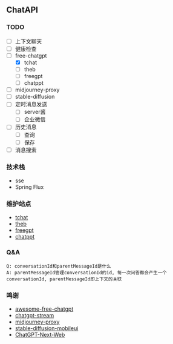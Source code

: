 ## ChatAPI

### TODO

- [ ] 上下文聊天
- [ ] 健康检查
- [ ] free-chatgpt
    - [x] tchat
    - [ ] theb
    - [ ] freegpt
    - [ ] chatppt
- [ ] midjourney-proxy
- [ ] stable-diffusion
- [ ] 定时消息发送
    - [ ] server酱
    - [ ] 企业微信
- [ ] 历史消息
    - [ ] 查询
    - [ ] 保存
- [ ] 消息搜索

### 技术栈

- sse
- Spring Flux

### 维护站点

- [tchat](http://vip.tchat.asia:666/index)
- [theb](https://chatbot.theb.ai/)
- [freegpt](https://freegpt.one/)
- [chatppt](https://chatppt.com/index?cat=9)

### Q&A

```
Q: conversationId和parentMessageId是什么
A: parentMessageId管理conversationId的id, 每一次问答都会产生一个conversationId, parentMessageId即上下文的关联
```

### 鸣谢

- [awesome-free-chatgpt](https://github.com/LiLittleCat/awesome-free-chatgpt)
- [chatgpt-stream](https://github.com/NiuXiangQian/chatgpt-stream)
- [midjourney-proxy](https://github.com/novicezk/midjourney-proxy)
- [stable-diffusion-mobileui](https://github.com/yuanyuekeji/stable-diffusion-mobileui)
- [ChatGPT-Next-Web](https://github.com/Yidadaa/ChatGPT-Next-Web)